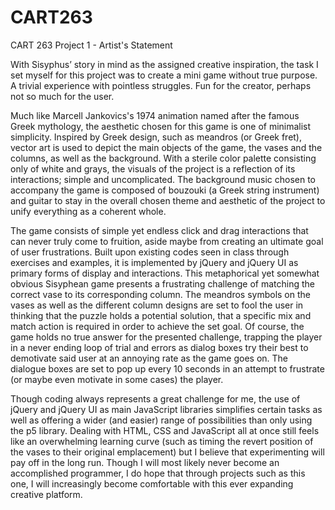 # CART263
CART 263 Project 1 - Artist's Statement

With Sisyphus’ story in mind as the assigned creative inspiration, the task I set myself for this project was to create a mini game without true purpose. A trivial experience with pointless struggles. Fun for the creator, perhaps not so much for the user.

Much like Marcell Jankovics's 1974 animation named after the famous Greek mythology, the aesthetic chosen for this game is one of minimalist simplicity. Inspired by Greek design, such as  meandros (or Greek fret), vector art is used to depict the main objects of the game, the vases and the columns, as well as the background. With a sterile color palette consisting only of white and grays, the visuals of the project is a reflection of its interactions; simple and uncomplicated. The background music chosen to accompany the game is composed of bouzouki (a Greek string instrument) and guitar to stay in the overall chosen theme and aesthetic of the project to unify everything as a coherent whole.

The game consists of simple yet endless click and drag interactions that can never truly come to fruition, aside maybe from creating an ultimate goal of user frustrations. Built upon existing codes seen in class through exercises and examples, it is implemented by jQuery and jQuery UI as primary forms of display and interactions. This metaphorical yet somewhat obvious Sisyphean game presents a frustrating challenge of matching the correct vase to its corresponding column. The meandros symbols on the vases as well as the different column designs are set to fool the user in thinking that the puzzle holds a potential solution, that a specific mix and match action is required in order to achieve the set goal. Of course, the game holds no true answer for the presented challenge, trapping the player in a never ending loop of trial and errors as dialog boxes try their best to demotivate said user at an annoying rate as the game goes on.  The dialogue boxes are set to pop up every 10 seconds in an attempt to frustrate (or maybe even motivate in some cases) the player.

Though coding always represents a great challenge for me, the use of jQuery and jQuery UI as main JavaScript libraries simplifies certain tasks as well as offering a wider (and easier) range of possibilities than only using the p5 library. Dealing with HTML, CSS and JavaScript all at once still feels like an overwhelming learning curve (such as timing the revert position of the vases to their original emplacement) but I believe that experimenting will pay off in the long run. Though I will most likely never become an accomplished programmer, I do hope that through projects such as this one, I will increasingly become comfortable with this ever expanding creative platform.
